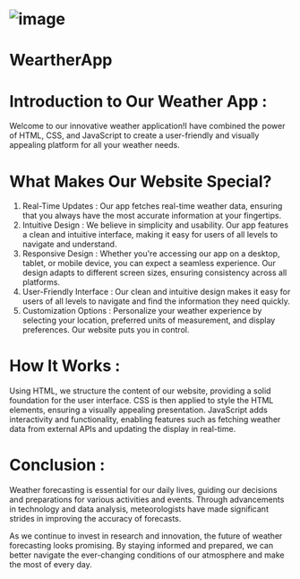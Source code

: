 # ![image](https://github.com/navya04062003/WeartherApp/assets/154512617/05ed8985-f4ea-4e96-94d6-1beae280fbbc)
# WeartherApp
# Introduction to Our Weather App :

Welcome to our innovative weather application!I have combined the power of HTML, CSS, and JavaScript to create a user-friendly and visually appealing platform for all your weather needs.

# What Makes Our Website Special?

1. Real-Time Updates : Our app fetches real-time weather data, ensuring that you always have the most accurate information at your fingertips.
2. Intuitive Design : We believe in simplicity and usability. Our app features a clean and intuitive interface, making it easy for users of all levels to navigate and understand.
3. Responsive Design : Whether you're accessing our app on a desktop, tablet, or mobile device, you can expect a seamless experience. Our design adapts to different screen sizes, ensuring consistency across all platforms.
4. User-Friendly Interface : Our clean and intuitive design makes it easy for users of all levels to navigate and find the information they need quickly.
5. Customization Options : Personalize your weather experience by selecting your location, preferred units of measurement, and display preferences. Our website puts you in control.

# How It Works :

Using HTML, we structure the content of our website, providing a solid foundation for the user interface. CSS is then applied to style the HTML elements, ensuring a visually appealing presentation. JavaScript adds interactivity and functionality, enabling features such as fetching weather data from external APIs and updating the display in real-time.

# Conclusion :

Weather forecasting is essential for our daily lives, guiding our decisions and preparations for various activities and events. Through advancements in technology and data analysis, meteorologists have made significant strides in improving the accuracy of forecasts.

As we continue to invest in research and innovation, the future of weather forecasting looks promising. By staying informed and prepared, we can better navigate the ever-changing conditions of our atmosphere and make the most of every day.
